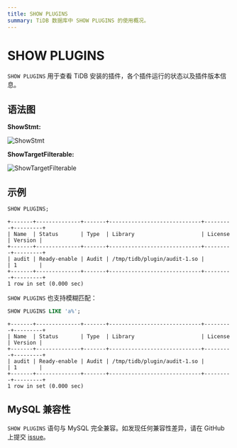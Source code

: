 ```yaml
---
title: SHOW PLUGINS
summary: TiDB 数据库中 SHOW PLUGINS 的使用概况。
---
```


# SHOW PLUGINS

`SHOW PLUGINS` 用于查看 TiDB 安装的插件，各个插件运行的状态以及插件版本信息。

## 语法图

**ShowStmt:**

![ShowStmt](https://download.pingcap.com/images/docs-cn/sqlgram/ShowStmt.png)

**ShowTargetFilterable:**

![ShowTargetFilterable](https://download.pingcap.com/images/docs-cn/sqlgram/ShowTargetFilterable.png)

## 示例


```sql
SHOW PLUGINS;
```

```
+-------+--------------+-------+-----------------------------+---------+---------+
| Name  | Status       | Type  | Library                     | License | Version |
+-------+--------------+-------+-----------------------------+---------+---------+
| audit | Ready-enable | Audit | /tmp/tidb/plugin/audit-1.so |         | 1       |
+-------+--------------+-------+-----------------------------+---------+---------+
1 row in set (0.000 sec)
```

`SHOW PLUGINS` 也支持模糊匹配：


```sql
SHOW PLUGINS LIKE 'a%';
```

```
+-------+--------------+-------+-----------------------------+---------+---------+
| Name  | Status       | Type  | Library                     | License | Version |
+-------+--------------+-------+-----------------------------+---------+---------+
| audit | Ready-enable | Audit | /tmp/tidb/plugin/audit-1.so |         | 1       |
+-------+--------------+-------+-----------------------------+---------+---------+
1 row in set (0.000 sec)
```

## MySQL 兼容性

`SHOW PLUGINS` 语句与 MySQL 完全兼容。如发现任何兼容性差异，请在 GitHub 上提交 [issue](https://github.com/pingcap/tidb/issues/new/choose)。
